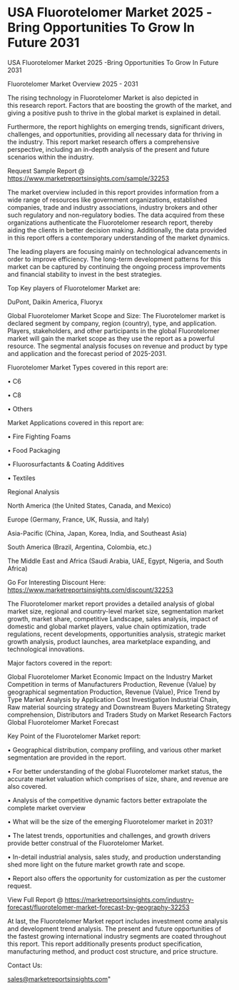 # USA Fluorotelomer Market 2025 -Bring Opportunities To Grow In Future 2031
 USA Fluorotelomer Market 2025 -Bring Opportunities To Grow In Future 2031

Fluorotelomer Market Overview 2025 - 2031

The rising technology in Fluorotelomer Market is also depicted in this research report. Factors that are boosting the growth of the market, and giving a positive push to thrive in the global market is explained in detail.

Furthermore, the report highlights on emerging trends, significant drivers, challenges, and opportunities, providing all necessary data for thriving in the industry. This report market research offers a comprehensive perspective, including an in-depth analysis of the present and future scenarios within the industry.

Request Sample Report @ https://www.marketreportsinsights.com/sample/32253

The market overview included in this report provides information from a wide range of resources like government organizations, established companies, trade and industry associations, industry brokers and other such regulatory and non-regulatory bodies. The data acquired from these organizations authenticate the Fluorotelomer research report, thereby aiding the clients in better decision making. Additionally, the data provided in this report offers a contemporary understanding of the market dynamics.

The leading players are focusing mainly on technological advancements in order to improve efficiency. The long-term development patterns for this market can be captured by continuing the ongoing process improvements and financial stability to invest in the best strategies.

Top Key players of Fluorotelomer Market are:

DuPont, Daikin America, Fluoryx

Global Fluorotelomer Market Scope and Size:
The Fluorotelomer market is declared segment by company, region (country), type, and application. Players, stakeholders, and other participants in the global Fluorotelomer market will gain the market scope as they use the report as a powerful resource. The segmental analysis focuses on revenue and product by type and application and the forecast period of 2025-2031.

Fluorotelomer Market Types covered in this report are:

• C6

• C8

• Others

Market Applications covered in this report are:

• Fire Fighting Foams

• Food Packaging

• Fluorosurfactants & Coating Additives

• Textiles

Regional Analysis

North America (the United States, Canada, and Mexico)

Europe (Germany, France, UK, Russia, and Italy)

Asia-Pacific (China, Japan, Korea, India, and Southeast Asia)

South America (Brazil, Argentina, Colombia, etc.)

The Middle East and Africa (Saudi Arabia, UAE, Egypt, Nigeria, and South Africa)

Go For Interesting Discount Here: https://www.marketreportsinsights.com/discount/32253

The Fluorotelomer market report provides a detailed analysis of global market size, regional and country-level market size, segmentation market growth, market share, competitive Landscape, sales analysis, impact of domestic and global market players, value chain optimization, trade regulations, recent developments, opportunities analysis, strategic market growth analysis, product launches, area marketplace expanding, and technological innovations.

Major factors covered in the report:

Global Fluorotelomer Market
Economic Impact on the Industry
Market Competition in terms of Manufacturers
Production, Revenue (Value) by geographical segmentation
Production, Revenue (Value), Price Trend by Type
Market Analysis by Application
Cost Investigation
Industrial Chain, Raw material sourcing strategy and Downstream Buyers
Marketing Strategy comprehension, Distributors and Traders
Study on Market Research Factors
Global Fluorotelomer Market Forecast

Key Point of the Fluorotelomer Market report:

• Geographical distribution, company profiling, and various other market segmentation are provided in the report.

• For better understanding of the global Fluorotelomer market status, the accurate market valuation which comprises of size, share, and revenue are also covered.

• Analysis of the competitive dynamic factors better extrapolate the complete market overview

• What will be the size of the emerging Fluorotelomer market in 2031?

• The latest trends, opportunities and challenges, and growth drivers provide better construal of the Fluorotelomer Market.

• In-detail industrial analysis, sales study, and production understanding shed more light on the future market growth rate and scope.

• Report also offers the opportunity for customization as per the customer request.

View Full Report @ https://marketreportsinsights.com/industry-forecast/fluorotelomer-market-forecast-by-geography-32253

At last, the Fluorotelomer Market report includes investment come analysis and development trend analysis. The present and future opportunities of the fastest growing international industry segments are coated throughout this report. This report additionally presents product specification, manufacturing method, and product cost structure, and price structure.

Contact Us:

sales@marketreportsinsights.com"
